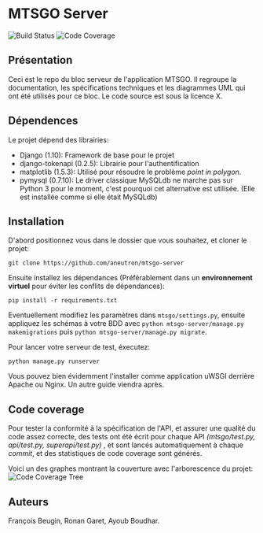 # MTSGO Server
![Build Status](https://api.travis-ci.com/aneutron/mtsgo-server.svg?token=wgWk1dajYyv8wpbcqiyk&branch=dev-alpha)
![Code Coverage](https://codecov.io/github/aneutron/mtsgo-server/coverage.svg?branch=dev-alpha&token=DCy53fzIpa)

## Présentation

Ceci est le repo du bloc serveur de l'application MTSGO. Il regroupe la documentation, les spécifications techniques et les diagrammes UML qui ont été utilisés pour ce bloc. Le code source est sous la licence X.

## Dépendences

Le projet dépend des librairies:
- Django (1.10): Framework de base pour le projet
- django-tokenapi (0.2.5): Librairie pour l'authentification
- matplotlib (1.5.3): Utilisé pour résoudre le problème _point in polygon_.
- pymysql (0.7.10): Le driver classique MySQLdb ne marche pas sur Python 3 pour le moment, c'est pourquoi cet alternative est utilisée. (Elle est installée comme si elle était MySQLdb)

## Installation
D'abord positionnez vous dans le dossier que vous souhaitez, et cloner le projet:

`git clone https://github.com/aneutron/mtsgo-server`

Ensuite installez les dépendances (Préférablement dans un __environnement virtuel__ pour éviter les conflits de dépendances):

`pip install -r requirements.txt`

Eventuellement modifiez les paramètres dans `mtsgo/settings.py`, ensuite appliquez les schémas à votre BDD avec `python mtsgo-server/manage.py makemigrations` puis `python mtsgo-server/manage.py migrate`.

Pour lancer votre serveur de test, éxecutez:

`python manage.py runserver`

Vous pouvez bien évidemment l'installer comme application uWSGI derrière Apache ou Nginx. Un autre guide viendra après.


## Code coverage

Pour tester la conformité à la spécification de l'API, et assurer une qualité du code assez correcte, des tests ont été écrit pour chaque API
_(mtsgo/test.py, api/test.py, superapi/test.py)_ , et sont lancés automatiquement à chaque _commit_, et des statistiques de code coverage sont générés.

Voici un des graphes montrant la couverture avec l'arborescence du projet:
![Code Coverage Tree](https://codecov.io/gh/aneutron/mtsgo-server/branch/dev-alpha/graphs/icicle.svg?token=DCy53fzIpa)

## Auteurs

François Beugin, Ronan Garet, Ayoub Boudhar.
